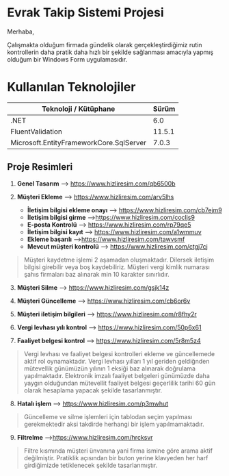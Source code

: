 # Evrak Takip Sistemi Projesi

Merhaba,

Çalışmakta olduğum firmada gündelik olarak gerçekleştirdiğimiz rutin kontrollerin daha pratik daha hızlı bir şekilde sağlanması amacıyla yapmış olduğum bir Windows Form uygulamasıdır.


# Kullanılan Teknolojiler

| Teknoloji / Kütüphane  | Sürüm |
| ------------- | ------------- |
| .NET  | 6.0  |
| FluentValidation  | 11.5.1  |
| Microsoft.EntityFrameworkCore.SqlServer  | 7.0.3  |
 
## Proje Resimleri
 
 1. **Genel Tasarım** --> https://www.hizliresim.com/qb6500b
 
 2.  **Müşteri Ekleme** --> https://www.hizliresim.com/arv5lhs
       - **İletişim bilgisi ekleme onayı** --> https://www.hizliresim.com/cb7ejm9
       - **İletişim bilgisi girme** -->https://www.hizliresim.com/cocljs9
       - **E-posta Kontrolü** --> https://www.hizliresim.com/rp79qe5
       - **İletişim bilgisi kayıt** --> https://www.hizliresim.com/a1wmmuv
       - **Ekleme başarılı** -->https://www.hizliresim.com/tawvsmf
       - **Mevcut müşteri kontrolü** --> https://www.hizliresim.com/ctgj7cj
>Müşteri kaydetme işlemi 2 aşamadan oluşmaktadır. Dilersek iletişim bilgisi girebilir veya boş kaydebiliriz. Müşteri vergi kimlik numarası şahıs firmaları baz alınarak min 10 karakter sınırlıdır.
  3.  **Müşteri Silme** --> https://www.hizliresim.com/gsjk14z
    
  4.   **Müşteri Güncelleme** --> https://www.hizliresim.com/cb6or6v
 
  4.  **Müşteri iletişim bilgileri** --> https://www.hizliresim.com/r8fhy2r
  5.  **Vergi levhası yılı kontrol** --> https://www.hizliresim.com/50p6x61 
  6.  **Faaliyet belgesi kontrol** --> https://www.hizliresim.com/5r8m5z4
>Vergi levhası ve faaliyet belgesi kontrolleri ekleme ve güncellemede aktif rol oynamaktadır. Vergi levhası yılları 1 yıl geriden geldiğnden mütevellik günümüzün yılının 1 eksiği baz alınarak doğrulama yapılmaktadır. Elektronik imzalı faaliyet belgeleri günümüzde daha yaygın olduğundan mütevellit faaliyet belgesi geçerlilik tarihi 60 gün olarak hesaplama yapacak şekilde tasarlanmıştır.
  8.  **Hatalı işlem** --> https://www.hizliresim.com/p3mwhut
>Güncelleme ve silme işlemleri için tablodan seçim yapılması gerekmektedir aksi takdirde herhangi bir işlem yapılmamaktadır.
  9.  **Filtrelme** -->https://www.hizliresim.com/hrcksvr
>Filtre kısmında müşteri ünvanına yani firma ismine göre arama aktif değilmiştir. Pratiklik açısından bir buton yerine klavyeden her harf girdiğimizde tetiklenecek şekilde tasarlanmıştır.
      
 
 
 
 
 

 
 
 
 
 
 
 
 
 

